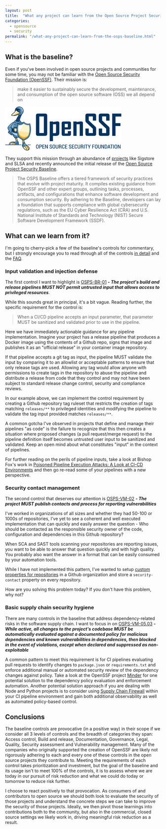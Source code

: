 ```yaml
---
layout: post
title:  "What any project can learn from the Open Source Project Security Baseline"
categories:
  - opensource
  - security
permalink: "/what-any-project-can-learn-from-the-osps-baseline.html"
---
```

## What is the baseline?

Even if you've been involved in open source projects and communities for some time, you may not
be familiar with the [Open Source Security Foundation (OpenSSF)](https://openssf.org/about/). Their mission is:

> make it easier to sustainably secure the development, maintenance, and consumption of the open source software (OSS) we all depend on

![Open Source Security Foundation (OpenSSF)](/assets/openssf_logo.png)

They support this mission through an abundance of [projects](https://openssf.org/projects/) like Sigstore and SLSA and recently announced the initial release of the [Open Source Project Security Baseline](https://baseline.openssf.org/versions/2025-02-25).

> The OSPS Baseline offers a tiered framework of security practices that evolve with project maturity. It compiles existing guidance from OpenSSF and other expert groups, outlining tasks, processes, artifacts, and configurations that enhance software development and consumption security. By adhering to the Baseline, developers can lay a foundation that supports compliance with global cybersecurity regulations, such as the EU Cyber Resilience Act (CRA) and U.S. National Institute of Standards and Technology (NIST) Secure Software Development Framework (SSDF).

## What can we learn from it?

I'm going to cherry-pick a few of the baseline's controls for commentary, but I strongly encourage you to read through all of the controls [in detail](https://baseline.openssf.org/versions/2025-02-25#controls-overview) and the [FAQ](https://baseline.openssf.org/faq).

### Input validation and injection defense

The first control I want to highlight is [OSPS-BR-01](https://baseline.openssf.org/versions/2025-02-25#osps-br-01---the-projects-build-and-release-pipelines-must-not-permit-untrusted-input-that-allows-access-to-privileged-resources) **_- The project's build and release pipelines MUST NOT permit untrusted input that allows access to privileged resources_**.

While this sounds great in principal, it's a bit vague. Reading further, the specific requirement for the control is:

> When a CI/CD pipeline accepts an input parameter, that parameter MUST be sanitized and validated prior to use in the pipeline.

Here we have immediately actionable guidance for any pipeline implementation. Imagine your project has a release pipeline that produces a Docker image using the contents of a Github repo, signs that image and publishes it as an "official release" in your container image repository.

If that pipeline accepts a git tag as input, the pipeline MUST validate the input by comparing it to an allowlist or acceptable patterns to ensure that only release tags are used. Allowing any tag would allow anyone with permissions to create tags in the repository to abuse the pipeline and distribute a release from code that they control and may not have been subject to standard release change control, security and compliance reviews.

In our example above, we can implement the control requirement by creating a Github repository tag ruleset that restricts the creation of tags matching `releases/**` to privileged identities and modifying the pipeline to validate the tag input provided matches `releases/**`.

A common gotcha I've observed in projects that define and manage their pipelines "as code" is the failure to recognize that this then creates a situation where proposed changes (a pull request/merge request) to the pipeline definition itself becomes untrusted user input to be sanitized and validated. Keep an open mind about what constitutes "input" in the context of pipelines.

For further reading on the perils of pipeline inputs, take a look at Bishop Fox's work in [Poisoned Pipeline Execution Attacks: A Look at CI-CD Environments](https://bishopfox.com/blog/poisoned-pipeline-attack-execution-a-look-at-ci-cd-environments) and then go re-read some of your pipelines with a new perspective.

### Security contact management

The second control that deserves our attention is [OSPS-VM-02](https://baseline.openssf.org/versions/2025-02-25#osps-vm-02---the-project-must-publish-contacts-and-process-for-reporting-vulnerabilities) **_- The project MUST publish contacts and process for reporting vulnerabilities_**

I've worked in organizations of all sizes and whether they had 50-100 or 1000s of repositories, I've yet to see a coherent and well executed implementation that can quickly and easily answer the question - Who should be contacted as the responsible security owner of the code, configuration and dependencies in this Github repository?

When SCA and SAST tools scanning your repositories are reporting issues, you want to be able to answer that question quickly and with high quality. You probably also want the answer in a format that can be easily consumed by your automation tools.

While I have not implemented this pattern, I've wanted to setup [custom properties for repositories](https://docs.github.com/en/organizations/managing-organization-settings/managing-custom-properties-for-repositories-in-your-organization) in a Github organization and store a `security-contact` property on every repository.

How are you solving this problem today? If you don't have this problem, why not?

### Basic supply chain security hygiene

There are many controls in the baseline that address dependency-related risks in the software supply chain. I want to focus in on [OSPS-VM-05.03](https://baseline.openssf.org/versions/2025-02-25#osps-vm-0503) **_- While active, all changes to the project's codebase MUST be automatically evaluated against a documented policy for malicious dependencies and known vulnerabilities in dependencies, then blocked in the event of violations, except when declared and suppressed as non-exploitable_**

A common pattern to meet this requirement is for CI pipelines evaluating pull requests to identify changes to `package.json` or `requirements.txt` and enforce additional manual or automated security review of the dependency changes against policy. Take a look at the OpenSSF project [Minder](https://mindersec.github.io) for one potential solution to the dependency policy evaluation and enforcement automation. Another potential solution approach if you are dealing with Node and Python projects is to consider using [Supply Chain Firewall](https://github.com/DataDog/supply-chain-firewall) within your CI pipeline environment and gain both additional observability as well as automated policy-based control.

## Conclusions

The baseline controls are provocative (in a positive way) in their scope if we consider all 3 levels of controls and the breadth of categories they span: Access control, Build and release, Documentation, Governance, Legal, Quality, Security assessment and Vulnerability management. Many of the companies who originally supported the creation of OpenSSF are likely not rigorously adhering to each and every one of these controls in the open source projects they contribute to. Meeting the requirements of each control takes prioritization and investment, but the goal of the baseline and its usage isn't to meet 100% of the controls, it is to assess where we are today in our pursuit of risk reduction and what we could do today or tomorrow to reduce risk further.

I choose to react positively to that provocation. As consumers of and contributors to open source we should both look to evaluate the security of those projects and understand the concrete steps we can take to improve the security of those projects. Ideally, we then pivot those learnings into contributions both to the community, but also in the commercial, closed source settings we likely work in, driving meaningful risk reduction as a result.